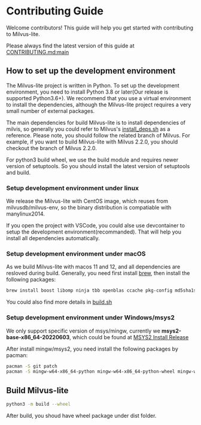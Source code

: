 # Contributing Guide

Welcome contributors! This guide will help you get started with contributing to Milvus-lite.

Please always find the latest version of this guide at [CONTRIBUTING.md:main](https://github.com/milvus-io/milvus-lite/blob/main/CONTRIBUTING.md)

## How to set up the development environment
The Milvus-lite project is written in Python. To set up the development environment, you need to install Python 3.8 or later(Our release is supported Python3.6+). We recommend that you use a virtual environment to install the dependencies, although the Milvus-lite project requires a very small number of external packages.

The main dependencies for build Milvus-lite is to install dependencies of milvis, so generally you could refer to Milvus's [install_deps.sh](https://github.com/milvus-io/milvus/blob/master/scripts/install_deps.sh) as a reference. Please note, you should follow the related branch of Milvus. For example, if you want to build Milvus-lite with Milvus 2.2.0, you should checkout the branch of Milvus 2.2.0.

For python3 build wheel, we use the build module and requires newer version of setuptools. So you should install the latest version of setuptools and build.

### Setup development environment under linux
We release the Milvus-lite with CentOS image, which reuses from milvusdb/milvus-env, so the binary distribution is compatiable with manylinux2014.

If you open the project with VSCode, you could alse use devcontainer to setup the development environment(recommanded). That will help you install all dependencies automatically.

### Setup development environment under macOS
As we build Milvus-lite with macos 11 and 12, and all dependencies are resloved during build.
Generally, you need first install [brew](https://brew.sh/), then install the following packages:

```bash
brew install boost libomp ninja tbb openblas ccache pkg-config md5sha1sum llvm@15
```

You could also find more details in [build.sh](milvus_binary/build.sh)


### Setup development environment under Windows/msys2
We only support specific version of msys/mingw, currently we **msys2-base-x86_64-20220603**, which could be found at [MSYS2 Install Release](https://github.com/msys2/msys2-installer/releases/tag/2022-06-03)

After install mingw/msys2, you need install the following packages by pacman:
```bash
pacman -S git patch
pacman -S mingw-w64-x86_64-python mingw-w64-x86_64-python-wheel mingw-w64-x86_64-python-pip
```

## Build Milvus-lite
```bash
python3 -m build --wheel
```

After build, you shoud have wheel package under dist folder.
